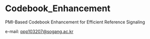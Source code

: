 # Codebook_Enhancement
PMI-Based Codebook Enhancement for Efficient Reference Signaling


e-mail: ppp103207@sogang.ac.kr
